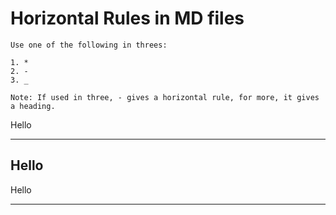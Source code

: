 # Horizontal Rules in MD files
```
Use one of the following in threes:

1. *
2. -
3. _

Note: If used in three, - gives a horizontal rule, for more, it gives a heading.
```
Hello
***
Hello
---
Hello
___